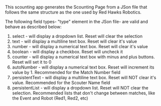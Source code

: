 This scounting app generates the Scounting Page from a JSon file that follows the same structure as the one used by Red Hawks Robotics.

The following field types- "type" element in the JSon file- are valid and behave as described below:
<ol>
  <li>select - will display a dropdown list. Reset will clear the selection</li>
  <li>text - will display a multiline text box. Reset will clear it's value</li>
  <li>number - will display a numerical text box. Reset will clear it's value</li>
  <li>boolean - will display a checkbox. Reset will uncheck it</li>
  <li>counter - will display a numerical text box with minus and plus buttons. Reset will set it to 0</li>
  <li>autoNumber - will display a numerical text box. Reset will increment its value by 1. Recommended for the Match Number field</li>
  <li>persistentText - will display a multiline text box. Reset will NOT clear it's value. Recommended for the Scouter Name field</li>
  <li>persistentList - will display a dropdown list. Reset will NOT clear the selection. Recommended lists that don't change between matches, like the Event and Robot (Red1, Red2, etc)</li>
</ol>
